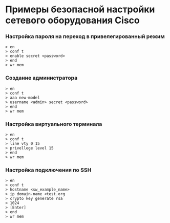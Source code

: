 # Примеры безопасной настройки сетевого оборудования Cisco

### Настройка пароля на переход в привелегированный режим

```
> en 
> conf t
> enable secret <password>
> end
> wr mem
```

### Создание администратора

```
> en 
> conf t
> aaa new-model
> username <admin> secret <password>
> end
> wr mem
```

### Настройка виртуального терминала

```
> en 
> conf t
> line vty 0 15
> privellege level 15
> end
> wr mem
```

### Настройка подключения по SSH

```
> en 
> conf t
> hostname <sw_example_name>
> ip domain-name <test.org
> crypto key generate rsa
> 1024
> [Enter]
> end
> wr mem
```
